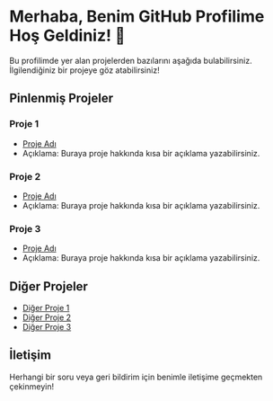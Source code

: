 # Merhaba, Benim GitHub Profilime Hoş Geldiniz! 👋

Bu profilimde yer alan projelerden bazılarını aşağıda bulabilirsiniz. İlgilendiğiniz bir projeye göz atabilirsiniz!

## Pinlenmiş Projeler

### Proje 1
- [Proje Adı](link)
- Açıklama: Buraya proje hakkında kısa bir açıklama yazabilirsiniz.

### Proje 2
- [Proje Adı](link)
- Açıklama: Buraya proje hakkında kısa bir açıklama yazabilirsiniz.

### Proje 3
- [Proje Adı](link)
- Açıklama: Buraya proje hakkında kısa bir açıklama yazabilirsiniz.

## Diğer Projeler

- [Diğer Proje 1](link)
- [Diğer Proje 2](link)
- [Diğer Proje 3](link)

## İletişim

Herhangi bir soru veya geri bildirim için benimle iletişime geçmekten çekinmeyin!
